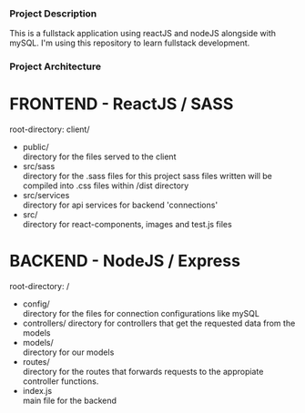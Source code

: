 ### Project Description

This is a fullstack application using reactJS and nodeJS
alongside with mySQL. I'm using this repository to learn
fullstack development.

### Project Architecture

# FRONTEND - ReactJS / SASS
root-directory: client/

- public/ 
    <br>
    directory for the files served to the client
- src/sass
    <br>
    directory for the .sass files for this project
    sass files written will be compiled into .css
    files within /dist directory
- src/services
    <br>
    directory for api services for backend 'connections'
- src/
    <br>
    directory for react-components, images and test.js files

# BACKEND - NodeJS / Express
root-directory: /

- config/
    <br>
    directory for the files for connection configurations like mySQL
- controllers/
    directory for controllers that get 
    the requested data from the models
- models/ 
    <br>
    directory for our models
- routes/
    <br>
    directory for the routes that forwards
    requests to the appropiate controller functions.
- index.js
    <br>
    main file for the backend